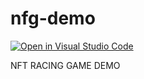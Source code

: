 # nfg-demo

[![Open in Visual Studio Code](https://open.vscode.dev/badges/open-in-vscode.svg)](https://open.vscode.dev/organization/repository)

NFT RACING GAME DEMO
